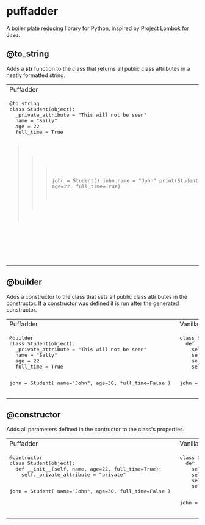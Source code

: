 # puffadder
A boiler plate reducing library for Python, inspired by Project Lombok for Java.


## @to_string

Adds a __str__ function to the class that returns all public class attributes in a neatly formatted string.

<table border="0">
<tr>
<td>
Puffadder
</td>
<td>
Vanilla Python
</td>
</tr>
<tr valign="top">
<td>
  <pre lang="python">
@to_string
class Student(object):
  _private_attribute = "This will not be seen"
  name = "Sally"
  age = 22
  full_time = True

>>> john = Student()
>>> john.name = "John"
>>> print(Student())
{name=John, age=22, full_time=True}
  </pre>
</td>
<td>
  <pre lang="python">
class Student(object):
  _private_attribute = "This will not be seen"
  name = "Sally"
  age = 22
  full_time = True

  def __str__(self):
    return "{{name={}, age={}, full_time={}}}"
      .format(self.name, self.age, self.ful_time)

>>> john = Student()
>>> john.name = "John"
>>> print(Student())
{name=John, age=22, full_time=True}
  </pre>
</td>
</tr>
</table>


## @builder

Adds a constructor to the class that sets all public class attributes in the constructor. If a constructor was defined it is run after the generated constructor.

<table border="0">
<tr>
<td>
Puffadder
</td>
<td>
Vanilla Python
</td>
</tr>
<tr valign="top">
<td>
  <pre lang="python">
@builder
class Student(object):
  _private_attribute = "This will not be seen"
  name = "Sally"
  age = 22
  full_time = True

john = Student(
    name="John",
    age=30,
    full_time=False
)
  </pre>
</td>
<td>
  <pre lang="python">
class Student(object):
  def __init__(self, name="Sally", age=22, full_time=True):
    self.name = name
    self.age = age
    self.full_time = full_time
    self._private_attribute = "This will not be seen"

john = Student(
    name="John",
    age=30,
    full_time=False
)
  </pre>
</td>
</tr>
</table>


## @constructor

Adds all parameters defined in the contructor to the class's properties.

<table border="0">
<tr>
<td>
Puffadder
</td>
<td>
Vanilla Python
</td>
</tr>
<tr valign="top">
<td>
  <pre lang="python">
@contructor
class Student(object):
  def __init__(self, name, age=22, full_time=True):
    self._private_attribute = "private"

john = Student(
    name="John",
    age=30,
    full_time=False
)
  </pre>
</td>
<td>
  <pre lang="python">
class Student(object):
  def __init__(self, name, age=22, full_time=True):
    self.name = name
    self.age = age
    self.full_time = full_time
    self._private_attribute = "private"

john = Student(
    name="John",
    age=30,
    full_time=False
)
  </pre>
</td>
</tr>
</table>
